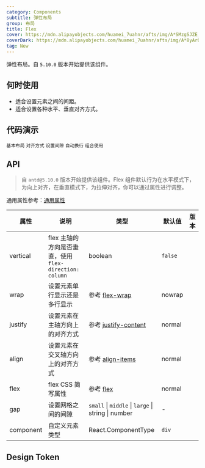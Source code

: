 ```yaml
---
category: Components
subtitle: 弹性布局
group: 布局
title: Flex
cover: https://mdn.alipayobjects.com/huamei_7uahnr/afts/img/A*SMzgSJZE_AwAAAAAAAAAAAAADrJ8AQ/original
coverDark: https://mdn.alipayobjects.com/huamei_7uahnr/afts/img/A*8yArQ43EGccAAAAAAAAAAAAADrJ8AQ/original
tag: New
---
```


弹性布局。自 `5.10.0` 版本开始提供该组件。

## 何时使用

- 适合设置元素之间的间距。
- 适合设置各种水平、垂直对齐方式。

## 代码演示

<!-- prettier-ignore -->
<code src="./demo/basic.tsx">基本布局</code>
<code src="./demo/align.tsx">对齐方式</code>
<code src="./demo/gap.tsx">设置间隙</code>
<code src="./demo/wrap.tsx">自动换行</code>
<code src="./demo/combination.tsx">组合使用</code>

## API

> 自 `antd@5.10.0` 版本开始提供该组件。Flex 组件默认行为在水平模式下，为向上对齐，在垂直模式下，为拉伸对齐，你可以通过属性进行调整。

通用属性参考：[通用属性](/docs/react/common-props)

| 属性 | 说明 | 类型 | 默认值 | 版本 |
| --- | --- | --- | --- | --- |
| vertical | flex 主轴的方向是否垂直，使用 `flex-direction: column` | boolean | `false` |
| wrap | 设置元素单行显示还是多行显示 | 参考 [flex-wrap](https://developer.mozilla.org/zh-CN/docs/Web/CSS/flex-wrap) | nowrap |  |
| justify | 设置元素在主轴方向上的对齐方式 | 参考 [justify-content](https://developer.mozilla.org/zh-CN/docs/Web/CSS/justify-content) | normal |  |
| align | 设置元素在交叉轴方向上的对齐方式 | 参考 [align-items](https://developer.mozilla.org/zh-CN/docs/Web/CSS/align-items) | normal |  |
| flex | flex CSS 简写属性 | 参考 [flex](https://developer.mozilla.org/zh-CN/docs/Web/CSS/flex) | normal |  |
| gap | 设置网格之间的间隙 | `small` \| `middle` \| `large` \| string \| number | - |  |
| component | 自定义元素类型 | React.ComponentType | `div` |  |

## Design Token

<ComponentTokenTable component="Flex"></ComponentTokenTable>
